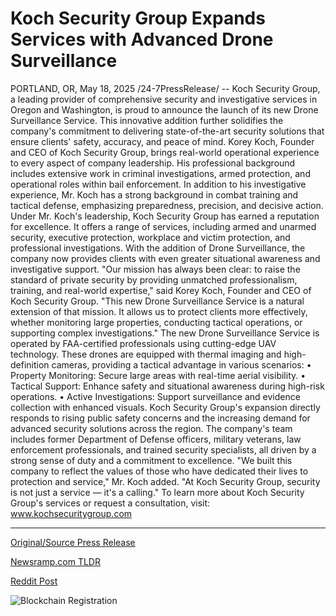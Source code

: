 # Koch Security Group Expands Services with Advanced Drone Surveillance

PORTLAND, OR, May 18, 2025 /24-7PressRelease/ -- Koch Security Group, a leading provider of comprehensive security and investigative services in Oregon and Washington, is proud to announce the launch of its new Drone Surveillance Service. This innovative addition further solidifies the company's commitment to delivering state-of-the-art security solutions that ensure clients' safety, accuracy, and peace of mind.  Korey Koch, Founder and CEO of Koch Security Group, brings real-world operational experience to every aspect of company leadership. His professional background includes extensive work in criminal investigations, armed protection, and operational roles within bail enforcement. In addition to his investigative experience, Mr. Koch has a strong background in combat training and tactical defense, emphasizing preparedness, precision, and decisive action.  Under Mr. Koch's leadership, Koch Security Group has earned a reputation for excellence. It offers a range of services, including armed and unarmed security, executive protection, workplace and victim protection, and professional investigations. With the addition of Drone Surveillance, the company now provides clients with even greater situational awareness and investigative support.  "Our mission has always been clear: to raise the standard of private security by providing unmatched professionalism, training, and real-world expertise," said Korey Koch, Founder and CEO of Koch Security Group. "This new Drone Surveillance Service is a natural extension of that mission. It allows us to protect clients more effectively, whether monitoring large properties, conducting tactical operations, or supporting complex investigations."  The new Drone Surveillance Service is operated by FAA-certified professionals using cutting-edge UAV technology. These drones are equipped with thermal imaging and high-definition cameras, providing a tactical advantage in various scenarios: •	Property Monitoring: Secure large areas with real-time aerial visibility. •	Tactical Support: Enhance safety and situational awareness during high-risk operations. •	Active Investigations: Support surveillance and evidence collection with enhanced visuals.  Koch Security Group's expansion directly responds to rising public safety concerns and the increasing demand for advanced security solutions across the region. The company's team includes former Department of Defense officers, military veterans, law enforcement professionals, and trained security specialists, all driven by a strong sense of duty and a commitment to excellence.  "We built this company to reflect the values of those who have dedicated their lives to protection and service," Mr. Koch added. "At Koch Security Group, security is not just a service — it's a calling."  To learn more about Koch Security Group's services or request a consultation, visit: www.kochsecuritygroup.com 

---

[Original/Source Press Release](https://www.24-7pressrelease.com/press-release/522919/koch-security-group-expands-services-with-advanced-drone-surveillance)
                    

[Newsramp.com TLDR](https://newsramp.com/curated-news/koch-security-group-introduces-drone-surveillance-service-for-advanced-security-solutions/df4b10e679f6becf777616fc2f661600) 

 



[Reddit Post](https://www.reddit.com/r/Business_NewsRamp/comments/1kpe4ij/koch_security_group_introduces_drone_surveillance/) 



![Blockchain Registration](https://cdn.newsramp.app/24-7PressRelease/qrcode/255/18/herb3kDb.webp)